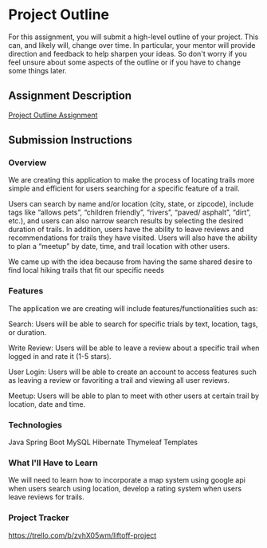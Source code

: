 # Project Outline
For this assignment, you will submit a high-level outline of your project. This can, and likely will, change over time. In particular, your mentor will provide direction and feedback to help sharpen your ideas. So don't worry if you feel unsure about some aspects of the outline or if you have to change some things later.

## Assignment Description
[Project Outline Assignment](https://education.launchcode.org/liftoff/modules/assignments/project-outline)

## Submission Instructions

### Overview
We are creating this application to make the process of locating trails more simple and efficient for users searching for a specific feature of a trail.

Users can search by name and/or location (city, state, or zipcode), include tags like “allows
pets”, “children friendly”, “rivers”, “paved/ asphalt”, “dirt”, etc.), and users can also narrow search results by selecting the desired duration of trails. In addition, users have the ability to leave reviews and recommendations for trails they have visited. Users will also have the ability to plan a “meetup”  by date, time, and trail location with other users.

We came up with the idea because from having the same shared desire to find local hiking trails that fit our specific needs


### Features
The application we are creating will include features/functionalities such as:

Search: Users will be able to search for specific trials by text, location, tags, or duration.

Write Review: Users will be able to leave a review about a specific trail when logged in and rate it (1-5 stars).

User Login: Users will be able to create an account to access features such as leaving a review or favoriting a trail and viewing all user reviews.

Meetup: Users will be able to plan to meet with other users at certain trail by location, date and time.


### Technologies
Java
Spring Boot
MySQL
Hibernate
Thymeleaf Templates

### What I'll Have to Learn
We will need to learn how to incorporate a map system using google api when users search using location, develop a rating system when users leave reviews for trails.

### Project Tracker
https://trello.com/b/zvhX05wm/liftoff-project